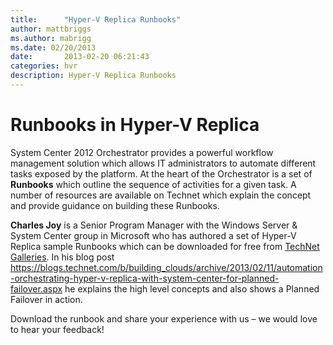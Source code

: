```yaml
---
title:      "Hyper-V Replica Runbooks"
author: mattbriggs
ms.author: mabrigg
ms.date: 02/20/2013
date:       2013-02-20 06:21:43
categories: hvr
description: Hyper-V Replica Runbooks
---
```

# Runbooks in Hyper-V Replica

System Center 2012 Orchestrator provides a powerful workflow management solution which allows IT administrators to automate different tasks exposed by the platform. At the heart of the Orchestrator is a set of **Runbooks** which outline the sequence of activities for a given task. A number of resources are available on Technet which explain the concept and provide guidance on building these Runbooks.  

**Charles Joy** is a Senior Program Manager with the Windows Server & System Center group in Microsoft who has authored a set of Hyper-V Replica sample Runbooks which can be downloaded for free from [TechNet Galleries](https://gallery.technet.microsoft.com/Orchestrated-HVR-Planned-5ebecfc1). In his blog post <https://blogs.technet.com/b/building_clouds/archive/2013/02/11/automation-orchestrating-hyper-v-replica-with-system-center-for-planned-failover.aspx> he explains the high level concepts and also shows a Planned Failover in action. 

Download the runbook and share your experience with us – we would love to hear your feedback!
